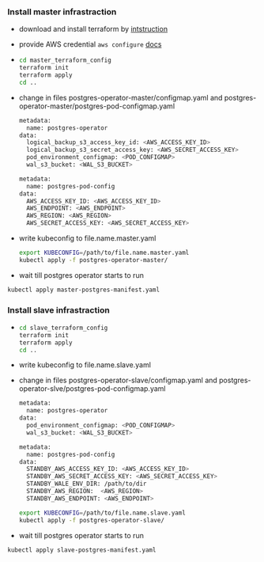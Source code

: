 ### Install master infrastraction

* download and install terraform by [intstruction](https://www.terraform.io/downloads.html)

* provide AWS credential `aws configure` [docs](https://docs.aws.amazon.com/cli/latest/userguide/cli-configure-quickstart.html#cli-configure-quickstart-config)

* ```bash
  cd master_terraform_config
  terraform init
  terraform apply
  cd ..
  ```

* change in files postgres-operator-master/configmap.yaml and 
  postgres-operator-master/postgres-pod-configmap.yaml

  ```bash
  metadata:
    name: postgres-operator
  data:
    logical_backup_s3_access_key_id: <AWS_ACCESS_KEY_ID>
    logical_backup_s3_secret_access_key: <AWS_SECRET_ACCESS_KEY>
    pod_environment_configmap: <POD_CONFIGMAP>
    wal_s3_bucket: <WAL_S3_BUCKET>
  ```

  ```bash
  metadata:
    name: postgres-pod-config
  data:  
    AWS_ACCESS_KEY_ID: <AWS_ACCESS_KEY_ID>
    AWS_ENDPOINT: <AWS_ENDPOINT>
    AWS_REGION: <AWS_REGION>
    AWS_SECRET_ACCESS_KEY: <AWS_SECRET_ACCESS_KEY>
  ```

* write kubeconfig to file.name.master.yaml

  ```bash
  export KUBECONFIG=/path/to/file.name.master.yaml
  kubectl apply -f postgres-operator-master/
  ```

* wait till postgres operator starts to run

```bash
kubectl apply master-postgres-manifest.yaml
```

### Install slave infrastraction

* ```bash
  cd slave_terraform_config
  terraform init
  terraform apply
  cd ..
  ```

* write kubeconfig to file.name.slave.yaml

* change in files postgres-operator-slave/configmap.yaml and 
  postgres-operator-slve/postgres-pod-configmap.yaml

  ```bash
  metadata:
    name: postgres-operator
  data:
    pod_environment_configmap: <POD_CONFIGMAP>
    wal_s3_bucket: <WAL_S3_BUCKET>
  ```

  ```bash
  metadata:
    name: postgres-pod-config
  data:
    STANDBY_AWS_ACCESS_KEY_ID: <AWS_ACCESS_KEY_ID>
    STANDBY_AWS_SECRET_ACCESS_KEY: <AWS_SECRET_ACCESS_KEY>
    STANDBY_WALE_ENV_DIR: /path/to/dir
    STANDBY_AWS_REGION:  <AWS_REGION>
    STANDBY_AWS_ENDPOINT: <AWS_ENDPOINT>
  ```

  ```bash
  export KUBECONFIG=/path/to/file.name.slave.yaml
  kubectl apply -f postgres-operator-slave/
  ```
* wait till postgres operator starts to run

```bash
kubectl apply slave-postgres-manifest.yaml
```
